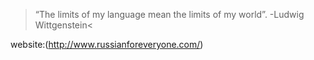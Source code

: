 >“The limits of my language mean the limits of my world”.           -Ludwig Wittgenstein<

website:(http://www.russianforeveryone.com/)


